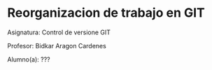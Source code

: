# Reorganizacion de trabajo en GIT

Asignatura: Control de versione GIT

Profesor: Bidkar Aragon Cardenes

Alumno(a): ???